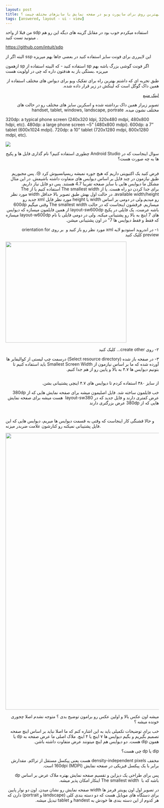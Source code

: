 ```yaml
---
layout: post
title: بهترین روش برای ساپورت ویو در صفحه نمایش با سایزهای مختلف چیست ؟
tags: [answered, layout - ui - view]
---
```




<!-- comment #651974390 -->

من قبلا از واحد sdp استفاده میکردم خوب بود 
 در مقابل گزینه های دیگه این رو هم میتونید تست کنید .

https://github.com/intuit/sdp
<!-- comment #651991333 -->

البته اگر از ssp این لایبرری  برای فونت سایز استفاده کنید در بعضی جاها بهم میریزه 

ازهمون sp استفاده کنید - که البیته استفاده از sp اگر فونت گوشی بزرگ باشه بهم میریزه .بستگی باز به هدفتون داره که چی در اولویت هست 
<!-- comment #652209867 -->
<p dir="rtl" align="right">طبق تجربه ای که داشتم بهترین راه برای تفکیک ویو برای دیواس های مختلف استفاده از همین داک گوگل است که لینکش در زیر قرار داده شده.</p>
<p dir="rtl" align="right"><a href="https://developer.android.com/training/multiscreen/screensizes">لینک منبع</a></p>

<p dir="rtl" align="right">تصویر زیراز همین داک برداشته شده و اسکرین سایز های مختلف رو در حالت های مختلف نشون میده. handset, tablet, windows, landscape, portrate</p>

320dp: a typical phone screen (240x320 ldpi, 320x480 mdpi, 480x800 hdpi, etc).
480dp: a large phone screen ~5" (480x800 mdpi).
600dp: a 7” tablet (600x1024 mdpi).
720dp: a 10” tablet (720x1280 mdpi, 800x1280 mdpi, etc).

![](https://developer.android.com/images/screens_support/layout-adaptive-breakpoints_2x.png)


<p dir="rtl" align="right">سوال اینجاست که در Android Studio چطوری استفاده کنیم؟ نام گذاری فایل ها و 
پکیج ها به چه صورت هست؟</p>

<p dir="rtl" align="right"><br />فرض کنید یک اکتیویتی داریم که هیچ جوره نمیشه ریسپانسیوش کرد&nbsp;😢. پس مجبوریم طبق نیازمون در چند فایل بر اساس دیوایس های متفاوت داشته باشیمش. در این مثال مشکل ما دیوایس هایی با سایز صفحه تقریبا 4.7 هستند. پس دو فایل نیاز داریم.<br />برای جدا کردن دو راه هست. یا از The smallest width استفاده کنیم یا از The available width/height. در حالت اول بهش طبق تصویر بالا حداقل width مورد نظر رو میدیم.ولی در دومی بر اساس width یا height مورد نظر فایل xml جدید رو میسازیم. فرقشون اینجاست که در حالت The smallest width وقتی میگیم 600dp باشه عرضت، یک فایلی در پکیج layout-sw600dp از همین فایلمون میسازه که دیوایس های 7 اینچ به بالا رو پشتیبانی میکنه. ولی در دومی فایلی با نام layout-w600dp میسازه که فقط و فقط دیوایس ها 7" در اون پشتیبانی میشن.&nbsp;</p>

<p dir="rtl" align="right">۱- در اندروید استودیو لایه xml مورد نظر رو باز کنید و&nbsp; بر روی orientation for preview کلیک کنید</p>
<p><img src="https://user-images.githubusercontent.com/29680697/86207370-a87b8a80-bb83-11ea-9b96-26360285b7bc.png" alt="" width="397" height="331" /></p>
<p dir="rtl" align="right">۲- روی create other... کلیک کنید</p>
<p dir="rtl" align="right">۳- در صفحه باز شده (Select resource directory) درسمت چپ لیستی از کوالیفایر ها آورده شده که ما بر اساس نیازمون از Smallest Screen Width باید استفاده کنیم تا بتونیم دیوایس ها ۴.۷ به بالا و پایین رو از هم جدا کنیم.</p>
<p><img src="https://user-images.githubusercontent.com/29680697/86207439-cd6ffd80-bb83-11ea-90ff-c483d61fa483.png" alt="" /></p>
<p dir="rtl" align="right">از سایز ۳۸۰ استفاده کردم تا دیوایس های ۴.۷ اینچی پشتیبانی بشن.</p>

<p dir="rtl" align="right">خب فایلمون ساخته شد. فایل اصلیمون میشه برای صفحه نمایش هایی که از 380dp عرض کمتری دارند و فایل جدید که در layout-sw380&nbsp; هست میشه برای صفحه نمایش هایی که از 380dp عرض بزرگتری دارند</p>
<p><img src="https://user-images.githubusercontent.com/29680697/86207807-89c9c380-bb84-11ea-894f-3c9ec0c368ce.png" alt="" /></p>
<p><img src="https://user-images.githubusercontent.com/29680697/86207729-60109c80-bb84-11ea-838e-76ee5f2319d0.png" alt="" /></p>

و حالا قشنگی کار اینجاست که وقتی به قسمت دیوایس ها میریم، دیوایس هایی که این فایل پشتیبانی نمیکنه رو کنارشون علامت ضربدر میزنه.
<p><img src="https://user-images.githubusercontent.com/29680697/86207940-d3b2a980-bb84-11ea-9335-22dac4c5460d.png" alt="" width="1366" height="907" /></p>




<!-- comment #653910554 -->
<div dir="rtl" >
میشه اون عکس بالا و اولین عکس  رو برامون توضیح بدی ؟ متوجه نشدم اصلا چجوری خونده میشه ؟ 
<!-- comment #654040019 -->

<p>خب برای توضیحات تکمیلی باید به این اشاره کنم که ما اصلا نباید بر اساس اینچ صفحه تصمیم بگیریم و بگیم دیوایس ها ۷ اینچ یا ۴ اینچ. ملاک اصلی ما عرض صفحه به dp یا همون dip هست. دو دیوایس هم اینچ میتونند عرض متفاوت داشته باشن.</p>
<p>dip یا dp چی هست؟&nbsp;</p>
<p>مخفف density-independent pixels هست یعنی پیکسل مستقل از تراکم. مقدارش برابر با یک پیکسل فیزیکی در صفحه نمایش (160dpi (MDPI است.</p>
<p>پس برای طراحی یک دیزاین و تقسیم صفحه نمایش بهتره ملاک عرض بر اساس dp باشه که با&nbsp;&nbsp;The smallest width اینکار امکان پذیر میشه.</p>
<p>در تصویر اول اون پوینتر قرمز ها width صفحه نمایش رو نشان میدن. اون دو نوار پایین برای دستگاه های موبایل هست که دو دسته بندی کلی (landscape و portrait) دارن که هر کدوم از این دسته بندی ها خودش به handest و tablet تبدیل میشه.</p>
<p>&nbsp;</p>

